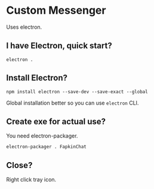 # Custom Messenger

Uses electron.

## I have Electron, quick start?

`electron .`

## Install Electron?

`npm install electron --save-dev --save-exact --global`

Global installation better so you can use `electron` CLI.

## Create exe for actual use?

You need electron-packager.

`electron-packager . FapkinChat`

## Close?

Right click tray icon.